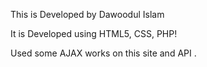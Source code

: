 This is Developed by Dawoodul Islam

It is Developed using HTML5, CSS, PHP!

Used some AJAX works on this site and API .